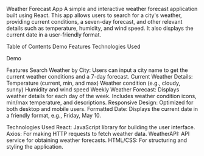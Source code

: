 Weather Forecast App
A simple and interactive weather forecast application built using React. This app allows users to search for a city's weather, providing current conditions, a seven-day forecast, and other relevant details such as temperature, humidity, and wind speed. It also displays the current date in a user-friendly format.

Table of Contents
Demo
Features
Technologies Used

Demo



Features
Search Weather by City: Users can input a city name to get the current weather conditions and a 7-day forecast.
Current Weather Details:
Temperature (current, min, and max)
Weather condition (e.g., cloudy, sunny)
Humidity and wind speed
Weekly Weather Forecast:
Displays weather details for each day of the week.
Includes weather condition icons, min/max temperature, and descriptions.
Responsive Design: Optimized for both desktop and mobile users.
Formatted Date: Displays the current date in a friendly format, e.g., Friday, May 10.

Technologies Used
React: JavaScript library for building the user interface.
Axios: For making HTTP requests to fetch weather data.
WeatherAPI: API service for obtaining weather forecasts.
HTML/CSS: For structuring and styling the application.